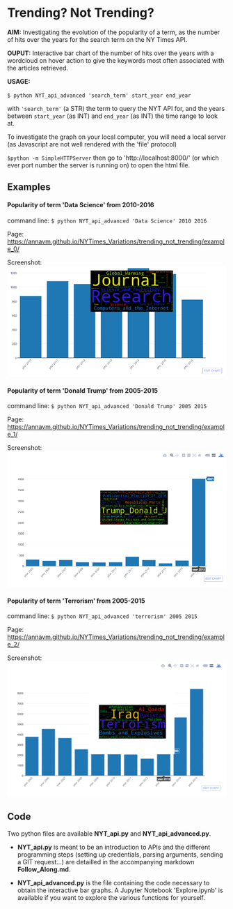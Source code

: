 # Trending? Not Trending?

**AIM:** Investigating the evolution of the popularity of a term, as the number of hits over the years for the search term on the NY Times API.

**OUPUT:** Interactive bar chart of the number of hits over the years with a wordcloud on hover action to give the keywords most often associated with the articles retrieved.

**USAGE:**

`$ python NYT_api_advanced 'search_term' start_year end_year`

with `'search_term'` (a STR) the term to query the NYT API for, and the years between `start_year` (as INT) and `end_year` (as INT) the time range to look at.

To investigate the graph on your local computer, you will need a local server (as Javascript are not well rendered with the 'file' protocol)

`$python -m SimpleHTTPServer`
 then go to 'http://localhost:8000/' (or which ever port number the server is running on) to open the html file.

## Examples

#### Popularity of term 'Data Science' from 2010-2016

command line: `$ python NYT_api_advanced 'Data Science' 2010 2016`

Page: https://annavm.github.io/NYTimes_Variations/trending_not_trending/example_0/

Screenshot: ![Screenshot of example_0][ex_0]

#### Popularity of term 'Donald Trump' from 2005-2015

command line: `$ python NYT_api_advanced 'Donald Trump' 2005 2015`

Page: https://annavm.github.io/NYTimes_Variations/trending_not_trending/example_1/

Screenshot: ![Screenshot of example_1][ex_1]


#### Popularity of term 'Terrorism' from 2005-2015

command line: `$ python NYT_api_advanced 'terrorism' 2005 2015`

Page: https://annavm.github.io/NYTimes_Variations/trending_not_trending/example_2/

Screenshot: ![Screenshot of example_2][ex_2]


[ex_0]: https://github.com/AnnaVM/NYTimes_Variations/blob/master/trending_not_trending/images/plotly_Data_Science.png "Screenshot for the interactive bar graph for the trend in search term Data Science from 2010 to 2016"

[ex_1]: https://github.com/AnnaVM/NYTimes_Variations/blob/master/trending_not_trending/images/plotly_Donald_Trump.png "Screenshot for the interactive bar graph for the trend in search term Donald Trump from 2005 to 2015"

[ex_2]: https://github.com/AnnaVM/NYTimes_Variations/blob/master/trending_not_trending/images/plotly_terrorism.png "Screenshot for the interactive bar graph for the trend in search term terrorism from 2005 to 2015"

## Code
Two python files are available **NYT_api.py** and **NYT_api_advanced.py**.

- **NYT_api.py** is meant to be an introduction to APIs and the different programming steps (setting up credentials, parsing arguments, sending a GIT request...) are detailled in the accompanying markdown **Follow_Along.md**.

- **NYT_api_advanced.py** is the file containing the code necessary to obtain the interactive bar graphs. A Jupyter Notebook 'Explore.ipynb' is available if you want to explore the various functions for yourself.

